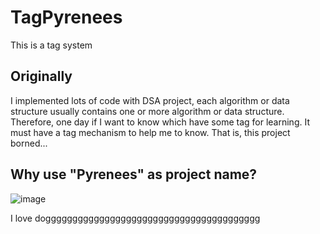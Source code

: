 # TagPyrenees
This is a tag system

## Originally
I implemented lots of code with DSA project, each algorithm or data structure usually contains one or more algorithm or data structure.
Therefore, one day if I want to know which have some tag for learning. It must have a tag mechanism to help me to know. That is, this project borned...

## Why use "Pyrenees" as project name?
![image](https://github.com/QingYunTasha/TagPyrenees/assets/100518681/150bdeef-09bd-4be3-83ab-345e45058966)

I love dogggggggggggggggggggggggggggggggggggggggg
